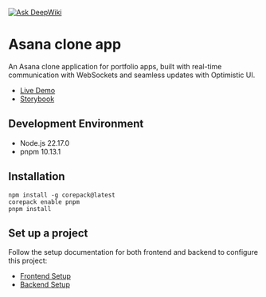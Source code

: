 [![Ask DeepWiki](https://deepwiki.com/badge.svg)](https://deepwiki.com/manakuro/asana-clone-app)

# Asana clone app
An Asana clone application for portfolio apps, built with real-time communication with WebSockets and seamless updates with Optimistic UI.

- [Live Demo](https://project-management-demo.manatoworks.me/)
- [Storybook](https://main--63894befbaf58840c037c246.chromatic.com)

## Development Environment
- Node.js 22.17.0
- pnpm 10.13.1

## Installation
```
npm install -g corepack@latest
corepack enable pnpm
pnpm install
```

## Set up a project

Follow the setup documentation for both frontend and backend to configure this project:

- [Frontend Setup](./apps/nextjs/README.md)
- [Backend Setup](./apps/api/README.md)


